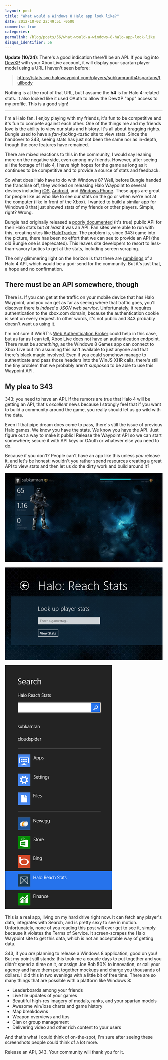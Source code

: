 ```yaml
---
layout: post
title: "What would a Windows 8 Halo app look like?"
date: 2012-10-02 22:49:51 -0500
comments: true
categories:
permalink: /blog/posts/56/what-would-a-windows-8-halo-app-look-like
disqus_identifier: 56
---
```


**Update (10/24)**: There's a good indication there'll be an API. If you log into [DewXP](http://dewxp.com) with your Xbox Live account, it will display your spartan player model using a URL I haven't seen before:

> https://stats.svc.halowaypoint.com/players/subkamran/h4/spartans/fullbody

Nothing is at the root of that URL, but I assume the **h4** is for Halo 4-related stats. It also looked like it used OAuth to allow the DewXP "app" access to my profile. This is a good sign!

---


I'm a Halo fan. I enjoy playing with my friends, it's fun to be competitive and it's fun to compete against each other. One of the things me and my friends love is the ability to view our stats and history. It's all about bragging rights. Bungie used to have a *fan-fucking-tastic* site to view stats. Since the handover to 343, seeing stats has just not been the same nor as in-depth, though the core features have remained.

There are mixed reactions to this in the community, I would say leaning more on the negative side, even among my friends. However, after seeing all the footage of Halo 4, I have high hopes for the game as long as it continues to be competitive and to provide a source of stats and feedback.

So what does Halo have to do with Windows 8? Well, before Bungie handed the franchise off, they worked on releasing Halo Waypoint to several devices including [iOS](http://itunes.apple.com/us/app/halo-waypoint/id468457600?mt=8), [Android](https://play.google.com/store/apps/details?id=com.halo.companion&hl=en), and [Windows Phone](http://www.shacknews.com/article/71466/halo-waypoint-premium-mobile-app-add-on-features-real-time). These apps are great for people like us who like to see our stats on the go or when we're not at the computer (like in front of the Xbox). I wanted to build a similar app for Windows 8 that just showed stats of my friends or other players. Simple, right? Wrong.

Bungie had originally released a [poorly documented](http://www.bungie.net/fanclub/statsapi/Group/Resources/Article.aspx?cid=545064) (it's true) public API for their Halo stats but *at least* it was an API. Fan sites were able to run with this, creating sites like [HaloTracker](http://halotracker.com). The problem is, since 343i came into the picture, there has been no effort that we can see to provide an API (the old Bungie one is deprecated). This leaves site developers to resort to less-than-savory tactics to get at the stats, including screen scraping.

The only glimmering light on the horizon is that there are [rumblings](https://forums.halo.xbox.com/yaf_postst97564_Probably-confirmation-of-a-Halo-4-API.aspx) of a Halo 4 API, which would be a god-send for the community. But it's just that, a hope and no confirmation.

## There must be an API somewhere, though

There is. If you can get at the traffic on your mobile device that has Halo Waypoint, and you can get as far as seeing where that traffic goes, you'll discover there *is indeed a JSON web service*. Unfortunately, it requires authentication to the xbox.com domain, because the authentication cookie is sent on every request. In other words, it's not public and 343 probably doesn't want us using it.

I'm not sure if WinRT's [Web Authentication Broker](http://msdn.microsoft.com/en-us/library/windows/apps/hh750287.aspx) could help in this case, but as far as I can tell, Xbox Live does not have an authentication endpoint. There must be *something*, as the Windows 8 Games app can connect to Xbox Live but I'm assuming this isn't available to just anyone and that there's black magic involved. Even if you could somehow manage to authenticate and pass those headers into the WinJS XHR calls, there's still the tiny problem that we probably aren't *supposed* to be able to use this Waypoint API.

## My plea to 343

343: you need to have an API. If the rumors are true that Halo 4 will be getting an API, that's *excellent* news because I strongly feel that if you want to build a community around the game, you really should let us go wild with the data.

Even if that pipe dream does come to pass, there's still the issue of previous Halo games. We know you have the stats. We know you have the API. Just figure out a way to make it public! Release the Waypoint API so we can start somewhere; secure it with API keys or OAuth or whatever else you need to do.

Because if you don't? People can't have an app like this unless *you* release it, and let's be honest: wouldn't you rather spend resources creating a great API to view stats and then let us do the dirty work and build around it?

![MetroHalo](/blog/images/69.png)

![MetroHalo Lookup](/blog/images/70.png)

![MetroHalo Search](/blog/images/71.png)

This is a real app, living on my hard drive right now. It can fetch any player's data, integrates with Search, and is pretty sexy to see in motion. Unfortunately, none of you reading this post will ever get to see it, simply because it violates the Terms of Service. It screen-scrapes the Halo Waypoint site to get this data, which is not an acceptable way of getting data.

343, if you *are* planning to release a Windows 8 application, good on you! But my point still stands: this took me a couple days to put together and you didn't spend a dime on it, or assign Joe Bob 50% to innovation, or call your agency and have them put together mockups and charge you thousands of dollars. I did this in two evenings with a little bit of free time. There are so many things that are possible with a platform like Windows 8:

* Leaderboards among your friends
* Live tile updates of your games
* Beautiful high-res imagery of medals, ranks, and your spartan models
* Awesome win/lose charts and game history
* Map breakdowns
* Weapon overviews and tips
* Clan or group management
* Delivering video and other rich content to your users

And that's what I could think of on-the-spot, I'm sure after seeing these screenshots people could think of a lot more.

Release an API, 343. Your community will thank you for it.
